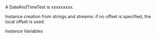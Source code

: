 A DateAndTimeTest is xxxxxxxxx.

Instance creation from strings and streams: if no offset is specified, the local offset is used.

Instance Variables
